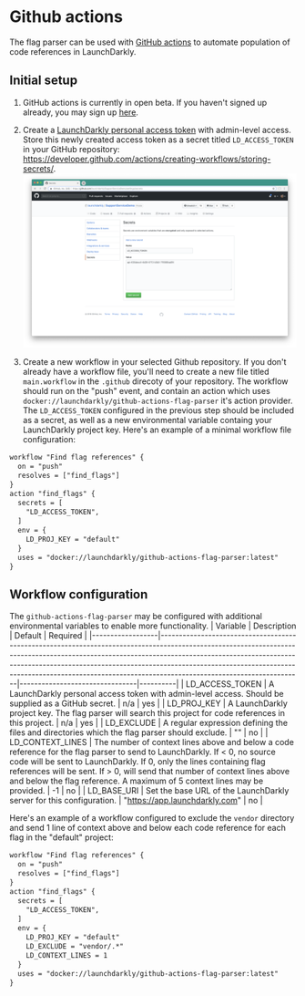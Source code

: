 # Github actions

The flag parser can be used with [GitHub actions](https://github.com/features/actions) to automate population of code references in LaunchDarkly.

## Initial setup

1. GitHub actions is currently in open beta. If you haven't signed up already, you may sign up [here](https://github.com/features/actions/signup/).
2. Create a [LaunchDarkly personal access token](https://docs.launchdarkly.com/docs/api-access-tokens) with admin-level access. Store this newly created access token as a secret titled `LD_ACCESS_TOKEN` in your GitHub repository: https://developer.github.com/actions/creating-workflows/storing-secrets/. ![GitHub actions secret configuration](./images/secret-configuration.png) <!-- TODO: Custom role information -->

3. Create a new workflow in your selected Github repository. If you don't already have a workflow file, you'll need to create a new file titled `main.workflow` in the `.github` direcoty of your repository. The workflow should run on the "push" event, and contain an action which uses `docker://launchdarkly/github-actions-flag-parser` it's action provider. The `LD_ACCESS_TOKEN` configured in the previous step should be included as a secret, as well as a new environmental variable containg your LaunchDarkly project key. Here's an example of a minimal workflow file configuration:
  ```
  workflow "Find flag references" {
    on = "push"
    resolves = ["find_flags"]
  }
  action "find_flags" {
    secrets = [
      "LD_ACCESS_TOKEN",
    ]
    env = {
      LD_PROJ_KEY = "default"
    }
    uses = "docker://launchdarkly/github-actions-flag-parser:latest"
  }
  ```

## Workflow configuration

The `github-actions-flag-parser` may be configured with additional environmental variables to enable more functionality.
| Variable | Description | Default | Required |
|------------------|---------------------------------------------------------------------------------------------------------------------------------------------------------------------------------------------------------------------------------------------------------------------------------------------------------------------------------------------------------------|--------------------------------|----------|
| LD_ACCESS_TOKEN | A LaunchDarkly personal access token with admin-level access. Should be supplied as a GitHub secret. | n/a | yes |
| LD_PROJ_KEY | A LaunchDarkly project key. The flag parser will search this project for code references in this project. | n/a | yes |
| LD_EXCLUDE | A regular expression defining the files and directories which the flag parser should exclude. | "" | no |
| LD_CONTEXT_LINES | The number of context lines above and below a code reference for the flag parser to send to LaunchDarkly. If < 0, no source code will be sent to LaunchDarkly. If 0, only the lines containing flag references will be sent. If > 0, will send that number of context lines above and below the flag reference. A maximum of 5 context lines may be provided. | -1 | no |
| LD_BASE_URI | Set the base URL of the LaunchDarkly server for this configuration. | "https://app.launchdarkly.com" | no |

Here's an example of a workflow configured to exclude the `vendor` directory and send 1 line of context above and below each code reference for each flag in the "default" project:
  ```
  workflow "Find flag references" {
    on = "push"
    resolves = ["find_flags"]
  }
  action "find_flags" {
    secrets = [
      "LD_ACCESS_TOKEN",
    ]
    env = {
      LD_PROJ_KEY = "default"
      LD_EXCLUDE = "vendor/.*"
      LD_CONTEXT_LINES = 1
    }
    uses = "docker://launchdarkly/github-actions-flag-parser:latest"
  }
  ```